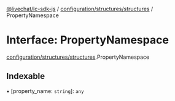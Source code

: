 [@livechat/lc-sdk-js](../README.md) / [configuration/structures/structures](../modules/configuration_structures_structures.md) / PropertyNamespace

# Interface: PropertyNamespace

[configuration/structures/structures](../modules/configuration_structures_structures.md).PropertyNamespace

## Indexable

▪ [property_name: `string`]: `any`
